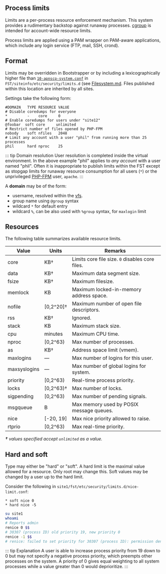## Process limits

Limits are a per-process resource enforcement mechanism. This system provides a rudimentary backstop against runaway processes. [cgroup](Resource%20enforcement.md) is intended for account-wide resource limits.

Process limits are applied using a PAM wrapper on PAM-aware applications, which include any login service (FTP, mail, SSH, crond).

## Format

Limits may be overridden in Bootstrapper or by including a lexicographically higher file than [`10-apnscp-system.conf`](https://gitlab.com/apisnetworks/apnscp/-/blob/master/resources/playbooks/roles/system/limits/templates/apnscp.conf.j2) in `FST/siteinfo/etc/security/limits.d` (see [Filesystem.md](Filesystem.md#filesystem-template). Files published within this location are inherited by all sites.

Settings take the following form:

```
#DOMAIN   TYPE RESOURCE VALUE
# Disable coredumps for everyone
*         -    core     0
# Enable coredumps for users under "site12"
@foobar  soft core     unlimited
# Restrict number of files opened by PHP-FPM
nobody    soft nfiles   2048
# Limit any account with a user "phil" from running more than 25 processes
phil      hard nproc    25
```

::: tip Domain resolution
User resolution is completed inside the virtual environment. In the above example "phil" applies to *any account* with a user named "phil". Often it is inappropriate to publish limits within the FST except as stopgap limits for runaway resource consumption for all users (`*`) or the unprivileged [PHP-FPM](./PHP-FPM.md) user, `apache`.
:::

A **domain** may be of the form:

- username, resolved within the [vfs](Filesystem.md).
- group name using `@group` syntax
- wildcard `*` for default entry
- wildcard `%`, can be also used with `%group` syntax, for `maxlogin` limit

## Resources

The following table summarizes available resource limits.

| Value        | Units     | Remarks                                         |
| ------------ | --------- | ----------------------------------------------- |
| core         | KB†       | Limits core file size. `0` disables core files. |
| data         | KB†       | Maximum data segment size.                      |
| fsize        | KB†       | Maximum filesize.                               |
| memlock      | KB        | Maximum locked-in-memory address space.         |
| nofile       | [0,2^20]† | Maximum number of open file descriptors.        |
| rss          | KB†       | Ignored.                                        |
| stack        | KB        | Maximum stack size.                             |
| cpu          | minutes   | Maximum CPU time.                               |
| nproc        | [0,2^63)  | Max number of processes.                        |
| as           | KB†       | Address space limit (vmem).                     |
| maxlogins    | —         | Max number of logins for this user.             |
| maxsyslogins | —         | Max number of global logins for system.         |
| priority     | [0,2^63)  | Real-time process priority.                     |
| locks        | [0,2^63)† | Max number of locks.                            |
| sigpending   | [0,2^63)  | Max number of pending signals.                  |
| msgqueue     | B         | Max memory used by POSIX message queues.        |
| nice         | [-20, 19] | Max nice priority allowed to raise.             |
| rtprio       | [0,2^63)  | Max real-time priority.                         |

***†** values specified accept `unlimited` as a value.*

## Hard and soft

Type may either be "hard" or "soft". A hard limit is the maximal value allowed for a resource. Only root may change this. Soft values may be changed by a user up to the hard limit. 

Consider the following in `site1/fst/etc/security/limits.d/nice-limit.conf`:

```
* soft nice 0
* hard nice -5
```

```bash
su site1
whoami
# Reports admin
renice 0 $$
# 30307 (process ID) old priority 19, new priority 0
renice -1 $$
# renice: failed to set priority for 30307 (process ID): permission denied
```

::: tip Explanation
A user is able to increase process priority from 19 down to 0 but may not specify a negative process priority, which preempts other processes on the system. A priority of 0 gives equal weighting to all system processes while a value greater than 0 would deprioritize.
:::
